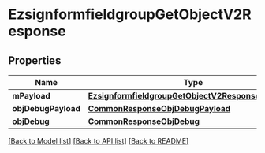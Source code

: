 # EzsignformfieldgroupGetObjectV2Response

## Properties
Name | Type | Description | Notes
------------ | ------------- | ------------- | -------------
**mPayload** | [**EzsignformfieldgroupGetObjectV2ResponseMPayload**](EzsignformfieldgroupGetObjectV2ResponseMPayload.md) |  | 
**objDebugPayload** | [**CommonResponseObjDebugPayload**](CommonResponseObjDebugPayload.md) |  | [optional] 
**objDebug** | [**CommonResponseObjDebug**](CommonResponseObjDebug.md) |  | [optional] 

[[Back to Model list]](../README.md#documentation-for-models) [[Back to API list]](../README.md#documentation-for-api-endpoints) [[Back to README]](../README.md)


